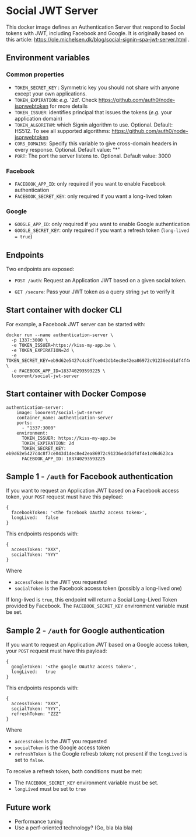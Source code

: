 # Social JWT Server

This docker image defines an Authentication Server that respond to Social tokens with JWT, including Facebook and Google.
It is originally based on this article: https://ole.michelsen.dk/blog/social-signin-spa-jwt-server.html .

## Environment variables

### Common properties

* `TOKEN_SECRET_KEY` : Symmetric key you should not share with anyone except your own applications.
* `TOKEN_EXPIRATION`: _e.g._ '2d'. Check https://github.com/auth0/node-jsonwebtoken for more details
* `TOKEN_ISSUER`: identifies principal that issues the tokens (_e.g._ your application domain)
* `TOKEN_ALGORITHM`: which Signin algorithm to use. Optional. Default: HS512. To see all supported algorithms: https://github.com/auth0/node-jsonwebtoken
* `CORS_DOMAINS`: Specify this variable to give cross-domain headers in every response. Optional. Default value: "*"
* `PORT`: The port the server listens to. Optional. Default value: 3000

### Facebook

* `FACEBOOK_APP_ID`: only required if you want to enable Facebook authentication
* `FACEBOOK_SECRET_KEY`: only required if you want a long-lived token

### Google

* `GOOGLE_APP_ID`: only required if you want to enable Google authentication
* `GOOGLE_SECRET_KEY`: only required if you want a refresh token (`long-lived = true`)

## Endpoints

Two endpoints are exposed:
* `POST /auth`: Request an Application JWT based on a given social token.


* `GET /secure`: Pass your JWT token as a query string `jwt` to verify it

## Start container with docker CLI

For example, a Facebook JWT server can be started with:

```
docker run --name authentication-server \
  -p 1337:3000 \
  -e TOKEN_ISSUER=https://kiss-my-app.be \
  -e TOKEN_EXPIRATION=2d \
  -e TOKEN_SECRET_KEY=eb9d62e5427c4c8f7ce043d14ec8e42ea86972c91236edd1df4f4e1c06d623ca \
  -e FACEBOOK_APP_ID=183740293593225 \
  looorent/social-jwt-server
```

## Start container with Docker Compose

```
authentication-server:
    image: looorent/social-jwt-server
    container_name: authentication-server
    ports:
      - "1337:3000"
    environment:
      TOKEN_ISSUER: https://kiss-my-app.be
      TOKEN_EXPIRATION: 2d
      TOKEN_SECRET_KEY: eb9d62e5427c4c8f7ce043d14ec8e42ea86972c91236edd1df4f4e1c06d623ca
      FACEBOOK_APP_ID: 183740293593225
```

## Sample 1 - `/auth` for Facebook authentication

If you want to request an Application JWT based on a Facebook access token, your `POST` request must have this payload:
```
{
  facebookToken: '<the facebook OAuth2 access token>',
  longLived:   false
}
```
This endpoints responds with:
```
{
  accessToken: "XXX",
  socialToken: "YYY"
}
```
Where
* `accessToken` is the JWT you requested
* `socialToken` is the Facebook access token (possibly a long-lived one)

If long-lived is `true`, this endpoint will return a Social Long-Lived Token provided by Facebook. The `FACEBOOK_SECRET_KEY` environment variable must be set.


## Sample 2 - `/auth` for  Google authentication

If you want to request an Application JWT based on a Google access token, your `POST` request must have this payload:
```
{
  googleToken: '<the google OAuth2 access token>',
  longLived:   true
}
```
This endpoints responds with:
```
{
  accessToken: "XXX",
  socialToken: "YYY",
  refreshToken: "ZZZ"
}
```
Where
* `accessToken` is the JWT you requested
* `socialToken` is the Google access token
* `refreshToken` is the Google refresb token; not present if the `longLived` is set to `false`.

To receive a refresh token, both conditions must be met:
* The `FACEBOOK_SECRET_KEY` environment variable must be set.
* `longLived` must be set to `true`

## Future work

* Performance tuning
* Use a perf-oriented technology? (Go, bla bla bla)
